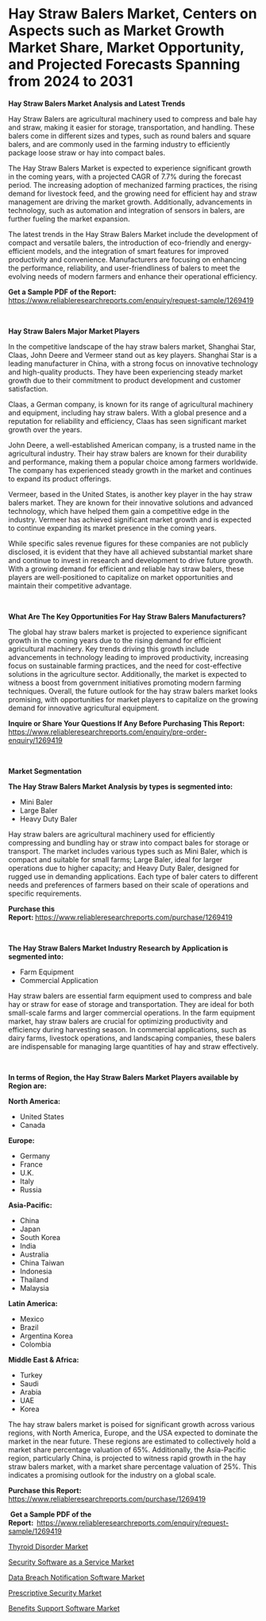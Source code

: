 <p><h1>Hay Straw Balers Market, Centers on Aspects such as Market Growth Market Share, Market Opportunity, and Projected Forecasts Spanning from 2024 to 2031</h1></p><p><strong>Hay Straw Balers Market Analysis and Latest Trends</strong></p>
<p><p>Hay Straw Balers are agricultural machinery used to compress and bale hay and straw, making it easier for storage, transportation, and handling. These balers come in different sizes and types, such as round balers and square balers, and are commonly used in the farming industry to efficiently package loose straw or hay into compact bales.</p><p>The Hay Straw Balers Market is expected to experience significant growth in the coming years, with a projected CAGR of 7.7% during the forecast period. The increasing adoption of mechanized farming practices, the rising demand for livestock feed, and the growing need for efficient hay and straw management are driving the market growth. Additionally, advancements in technology, such as automation and integration of sensors in balers, are further fueling the market expansion.</p><p>The latest trends in the Hay Straw Balers Market include the development of compact and versatile balers, the introduction of eco-friendly and energy-efficient models, and the integration of smart features for improved productivity and convenience. Manufacturers are focusing on enhancing the performance, reliability, and user-friendliness of balers to meet the evolving needs of modern farmers and enhance their operational efficiency.</p></p>
<p><strong>Get a Sample PDF of the Report:&nbsp;</strong> <a href="https://www.reliableresearchreports.com/enquiry/request-sample/1269419">https://www.reliableresearchreports.com/enquiry/request-sample/1269419</a></p>
<p>&nbsp;</p>
<p><strong>Hay Straw Balers Major Market Players</strong></p>
<p><p>In the competitive landscape of the hay straw balers market, Shanghai Star, Claas, John Deere and Vermeer stand out as key players. Shanghai Star is a leading manufacturer in China, with a strong focus on innovative technology and high-quality products. They have been experiencing steady market growth due to their commitment to product development and customer satisfaction.</p><p>Claas, a German company, is known for its range of agricultural machinery and equipment, including hay straw balers. With a global presence and a reputation for reliability and efficiency, Claas has seen significant market growth over the years.</p><p>John Deere, a well-established American company, is a trusted name in the agricultural industry. Their hay straw balers are known for their durability and performance, making them a popular choice among farmers worldwide. The company has experienced steady growth in the market and continues to expand its product offerings.</p><p>Vermeer, based in the United States, is another key player in the hay straw balers market. They are known for their innovative solutions and advanced technology, which have helped them gain a competitive edge in the industry. Vermeer has achieved significant market growth and is expected to continue expanding its market presence in the coming years.</p><p>While specific sales revenue figures for these companies are not publicly disclosed, it is evident that they have all achieved substantial market share and continue to invest in research and development to drive future growth. With a growing demand for efficient and reliable hay straw balers, these players are well-positioned to capitalize on market opportunities and maintain their competitive advantage.</p></p>
<p>&nbsp;</p>
<p><strong>What Are The Key Opportunities For Hay Straw Balers Manufacturers?</strong></p>
<p><p>The global hay straw balers market is projected to experience significant growth in the coming years due to the rising demand for efficient agricultural machinery. Key trends driving this growth include advancements in technology leading to improved productivity, increasing focus on sustainable farming practices, and the need for cost-effective solutions in the agriculture sector. Additionally, the market is expected to witness a boost from government initiatives promoting modern farming techniques. Overall, the future outlook for the hay straw balers market looks promising, with opportunities for market players to capitalize on the growing demand for innovative agricultural equipment.</p></p>
<p><strong>Inquire or Share Your Questions If Any Before Purchasing This Report:</strong> <a href="https://www.reliableresearchreports.com/enquiry/pre-order-enquiry/1269419">https://www.reliableresearchreports.com/enquiry/pre-order-enquiry/1269419</a></p>
<p>&nbsp;</p>
<p><strong>Market Segmentation</strong></p>
<p><strong>The Hay Straw Balers Market Analysis by types is segmented into:</strong></p>
<p><ul><li>Mini Baler</li><li>Large Baler</li><li>Heavy Duty Baler</li></ul></p>
<p><p>Hay straw balers are agricultural machinery used for efficiently compressing and bundling hay or straw into compact bales for storage or transport. The market includes various types such as Mini Baler, which is compact and suitable for small farms; Large Baler, ideal for larger operations due to higher capacity; and Heavy Duty Baler, designed for rugged use in demanding applications. Each type of baler caters to different needs and preferences of farmers based on their scale of operations and specific requirements.</p></p>
<p><strong>Purchase this Report:&nbsp;</strong><a href="https://www.reliableresearchreports.com/purchase/1269419">https://www.reliableresearchreports.com/purchase/1269419</a></p>
<p>&nbsp;</p>
<p><strong>The Hay Straw Balers Market Industry Research by Application is segmented into:</strong></p>
<p><ul><li>Farm Equipment</li><li>Commercial Application</li></ul></p>
<p><p>Hay straw balers are essential farm equipment used to compress and bale hay or straw for ease of storage and transportation. They are ideal for both small-scale farms and larger commercial operations. In the farm equipment market, hay straw balers are crucial for optimizing productivity and efficiency during harvesting season. In commercial applications, such as dairy farms, livestock operations, and landscaping companies, these balers are indispensable for managing large quantities of hay and straw effectively.</p></p>
<p>&nbsp;</p>
<p><strong>In terms of Region, the Hay Straw Balers Market Players available by Region are:</strong></p>
<p>
    <p> <strong> North America: </strong>
        <ul>
            <li>United States</li>
            <li>Canada</li>
        </ul>
        </p> 
    <p> <strong> Europe: </strong>
        <ul>
            <li>Germany</li>
            <li>France</li>
            <li>U.K.</li>
            <li>Italy</li>
            <li>Russia</li>
        </ul>
        </p> 
    <p> <strong> Asia-Pacific: </strong>
        <ul>
            <li>China</li>
            <li>Japan</li>
            <li>South Korea</li>
            <li>India</li>
            <li>Australia</li>
            <li>China Taiwan</li>
            <li>Indonesia</li>
            <li>Thailand</li>
            <li>Malaysia</li>
        </ul>
        </p> 
    <p> <strong> Latin America: </strong>
        <ul>
            <li>Mexico</li>
            <li>Brazil</li>
            <li>Argentina Korea</li>
            <li>Colombia</li>
        </ul>
        </p> 
    <p> <strong> Middle East & Africa: </strong>
        <ul>
            <li>Turkey</li>
            <li>Saudi</li>
            <li>Arabia</li>
            <li>UAE</li>
            <li>Korea</li>
        </ul>
    </p>
    </p>
<p><p>The hay straw balers market is poised for significant growth across various regions, with North America, Europe, and the USA expected to dominate the market in the near future. These regions are estimated to collectively hold a market share percentage valuation of 65%. Additionally, the Asia-Pacific region, particularly China, is projected to witness rapid growth in the hay straw balers market, with a market share percentage valuation of 25%. This indicates a promising outlook for the industry on a global scale.</p></p>
<p><strong>Purchase this Report: </strong><a href="https://www.reliableresearchreports.com/purchase/1269419">https://www.reliableresearchreports.com/purchase/1269419</a></p>
<p>&nbsp;<strong>Get a Sample PDF of the Report:&nbsp;&nbsp;</strong><a href="https://www.reliableresearchreports.com/enquiry/request-sample/1269419">https://www.reliableresearchreports.com/enquiry/request-sample/1269419</a></p>
<p><strong></strong></p>
<p><p><a href="https://medium.com/@hollietowne534/thyroid-disorder-market-furnishes-information-on-market-share-market-trends-and-market-growth-f0efdf525ee4">Thyroid Disorder Market</a></p><p><a href="https://medium.com/@oralhayes565/security-software-as-a-service-market-comprehensive-assessment-by-type-application-and-geography-f4eb3eff99ac">Security Software as a Service Market</a></p><p><a href="https://medium.com/@anthonyrichards766/data-breach-notification-software-market-competitive-analysis-market-trends-and-forecast-to-2031-6550780a37f3">Data Breach Notification Software Market</a></p><p><a href="https://medium.com/@oralhayes565/prescriptive-security-market-trends-forecast-and-competitive-analysis-to-2031-db3d0d75bbed">Prescriptive Security Market</a></p><p><a href="https://medium.com/@anthonyrichards766/benefits-support-software-market-the-key-to-successful-business-strategy-forecast-till-2031-9fe8459b9ffe">Benefits Support Software Market</a></p></p>